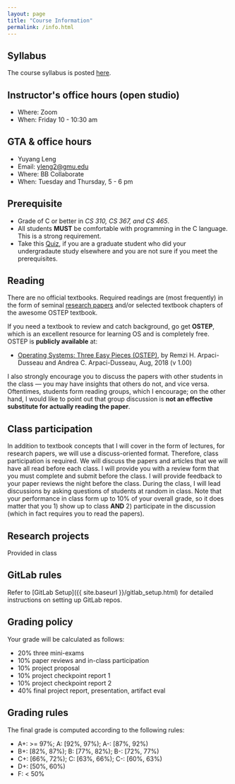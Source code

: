 ```yaml
---
layout: page
title: "Course Information"
permalink: /info.html
---
```


## Syllabus

The course syllabus is posted [here](https://cs.gmu.edu/media/syllabi/Spring2022/CS_571ChengY.html).

## Instructor's office hours (open studio)

* Where: Zoom
* When: Friday 10 - 10:30 am

## GTA & office hours

* Yuyang Leng
* Email: [yleng2@gmu.edu](mailto:yleng2@gmu.edu)
* Where: BB Collaborate
* When: Tuesday and Thursday, 5 - 6 pm



## Prerequisite

* Grade of C or better in *CS 310, CS 367, and CS 465*. 
* All students **MUST** be comfortable with programming in the C language. This is a strong requirement. 
* Take this [Quiz](https://docs.google.com/document/d/1NRL5eLQ-KqhZ6f1PSk-vAbaE9y7FKVnD-aXTCUfBlH8/edit?usp=sharing), if you are a graduate student who did your undergradaute study elsewhere and you are not sure if you meet the prerequisites.


## Reading

There are no official textbooks. Required readings are (most
frequently) in the form of seminal [research papers](./reading_list.html) and/or selected
textbook chapters of the awesome OSTEP textbook. 

If you need a textbook to review and catch background, go get **OSTEP**,
which is an excellent resource for learning OS and is completely
free. OSTEP is **publicly available** at: 

* [Operating Systems: Three Easy Pieces (OSTEP)](http://pages.cs.wisc.edu/~remzi/OSTEP/), by Remzi H. Arpaci-Dusseau and Andrea C. Arpaci-Dusseau, Aug, 2018 (v 1.00)

I also strongly encourage you to discuss the papers with other
students in the class — you may have insights that others do not, and
vice versa. Oftentimes, students form reading groups, which I
encourage; on the other hand, I would like to point out that group
discussion is **not an effective substitute for actually reading the
paper**.



## Class participation

In addition to textbook concepts that I will cover in the form of
lectures, for research papers, we will use a discuss-oriented format.
Therefore, class participation is required. We will discuss the
papers and articles that we will have all read before each class. I
will provide you with a review form that you must complete and submit
before the class. I will provide feedback to your paper reviews the
night before the class. During the class, I will lead discussions by
asking questions of students at random in class. Note that your
performance in class form up to 10% of your overall grade, so it does
matter that you 1) show up to class **AND** 2) participate in the
discussion (which in fact requires you to read the papers). 



## Research projects

Provided in class



## GitLab rules

Refer to [GitLab Setup]({{ site.baseurl }}/gitlab_setup.html) for
detailed instructions on setting up GitLab repos.




## Grading policy

Your grade will be calculated as follows:

* 20% three mini-exams
* 10% paper reviews and in-class participation
* 10% project proposal
* 10% project checkpoint report 1
* 10% project checkpoint report 2
* 40% final project report, presentation, artifact eval

## Grading rules

The final grade is computed according to the following rules:

* A+: >= 97%; A: \[92%, 97%); A-: \[87%, 92%)
* B+: \[82%, 87%); B: \[77%, 82%); B-: \[72%, 77%)
* C+: \[66%, 72%); C: \[63%, 66%); C-: \[60%, 63%)
* D+: \[50%, 60%)
* F: < 50%


